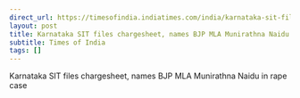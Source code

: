 ```yaml
---
direct_url: https://timesofindia.indiatimes.com/india/karnataka-sit-files-chargesheet-names-bjp-mla-munirathna-naidu-in-rape-case/articleshow/116754071.cms
layout: post
title: Karnataka SIT files chargesheet, names BJP MLA Munirathna Naidu in rape case
subtitle: Times of India
tags: []
---
```


Karnataka SIT files chargesheet, names BJP MLA Munirathna Naidu in rape case
